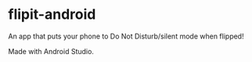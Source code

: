 # flipit-android

An app that puts your phone to Do Not Disturb/silent mode when flipped!

Made with Android Studio.
